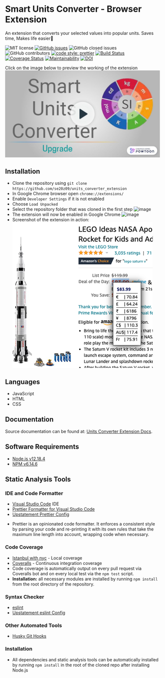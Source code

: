 # Smart Units Converter - Browser Extension

An extension that converts your selected values into popular units. Saves time, Makes life easier:dancer:

![MIT license](https://img.shields.io/badge/License-MIT-green.svg)
[![GitHub issues](https://img.shields.io/github/issues/se20z09/units_converter_extension)](https://github.com/bhavesh242/units_converter_extension)
![GitHub closed issues](https://img.shields.io/github/issues-closed/se20z09/units_converter_extension)
![GitHub contributors](https://img.shields.io/github/contributors/se20z09/units_converter_extension)
[![code style: prettier](https://img.shields.io/badge/code_style-prettier-ff69b4.svg?style=flat-square)](https://github.com/prettier/prettier)
[![Build Status](https://travis-ci.com/se20z09/units_converter_extension.svg?branch=master)](https://travis-ci.com/se20z09/units_converter_extension)
[![Coverage Status](https://coveralls.io/repos/github/se20z09/units_converter_extension/badge.svg#1?branch=master)](https://coveralls.io/github/se20z09/units_converter_extension?branch=master)
[![Maintainability](https://api.codeclimate.com/v1/badges/a99a88d28ad37a79dbf6/maintainability)](https://codeclimate.com/github/se20z09/units_converter_extension/maintainability)
[![DOI](https://zenodo.org/badge/298610958.svg)](https://zenodo.org/badge/latestdoi/298610958)

Click on the image below to preview the working of the extension<br/>
[![Alt text](assets/units-upgrade.jpg)](https://www.youtube.com/watch?v=_amr9F9gXX8)

## Installation

-   Clone the repository using `git clone https://github.com/se20z09/units_converter_extension`
-   In Google Chrome browser open `chrome://extensions/`
-   Enable `Developer Settings` if it is not enabled
-   Choose `Load Unpacked`
-   Select the repository folder that was cloned in the first step
    ![image](https://github.com/se20z09/units_converter_extension/blob/master/assets/Images/load%20unpacked.PNG)
-   The extension will now be enabled in Google Chrome
    ![image](https://github.com/se20z09/units_converter_extension/blob/master/assets/Images/Uploaded.PNG)
-   Screenshot of the extension in action:
    ![image](assets/Images/v2currency.png)

## Languages

-   JavaScript
-   HTML
-   CSS

## Documentation

Source documentation can be found at: [Units Converter Extension Docs](https://se20z09.github.io/units_converter_extension/).

## Software Requirements

-   [Node.js v12.18.4](https://nodejs.org/en/download/)
-   [NPM v6.14.6](https://nodejs.org/en/download/)

## Static Analysis Tools

### IDE and Code Formatter

-   [Visual Studio Code](https://code.visualstudio.com/) IDE
-   [Prettier Formatter for Visual Studio Code](https://github.com/prettier/prettier-vscode/blob/main/README.md)
-   [Upstatement Prettier Config](https://www.npmjs.com/package/@upstatement/prettier-config)

*   Prettier is an opinionated code formatter. It enforces a consistent style by parsing your code and re-printing it with its own rules that take the maximum line length into account, wrapping code when necessary.

### Code Coverage

-   [Istanbul with nyc](https://istanbul.js.org/) - Local coverage
-   [Coveralls](https://coveralls.io/) - Continuous integration coverage
-   Code coverage is automatically output on every pull request via Coveralls bot and on every local test via the `npm test` script.
-   <b>Installation:</b> all necessary modules are installed by running `npm install` from the root directory of the repository.

### Syntax Checker
-   [eslint](https://eslint.org/docs/user-guide/getting-started)
-   [Upstatement eslint Config](https://www.npmjs.com/package/@upstatement/eslint-config)

### Other Automated Tools
-   [Husky Git Hooks](https://www.npmjs.com/package/husky)

### Installation
-   All dependencies and static analysis tools can be automatically installed by running `npm install` in the root of the cloned repo after installing Node.js
